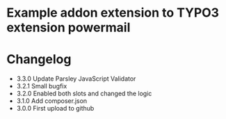 # Example addon extension to TYPO3 extension powermail

# Changelog

- 3.3.0 Update Parsley JavaScript Validator
- 3.2.1 Small bugfix
- 3.2.0 Enabled both slots and changed the logic
- 3.1.0 Add composer.json
- 3.0.0 First upload to github
